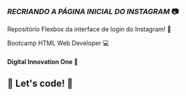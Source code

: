 ### *RECRIANDO A PÁGINA INICIAL DO INSTAGRAM* :camera:

Repositório Flexbox da interface de login do Instagram! :file_folder:

Bootcamp HTML Web Developer :computer:

#### Digital Innovation One :school:

## 🚀 Let's code! 🚀
